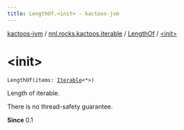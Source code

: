 ```yaml
---
title: LengthOf.<init> - kactoos-jvm
---
```


[kactoos-jvm](../../index.html) / [nnl.rocks.kactoos.iterable](../index.html) / [LengthOf](index.html) / [&lt;init&gt;](./-init-.html)

# &lt;init&gt;

`LengthOf(items: `[`Iterable`](https://kotlinlang.org/api/latest/jvm/stdlib/kotlin.collections/-iterable/index.html)`<*>)`

Length of iterable.

There is no thread-safety guarantee.

**Since**
0.1

